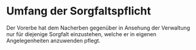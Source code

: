 # Umfang der Sorgfaltspflicht

Der Vorerbe hat dem Nacherben gegenüber in Ansehung der Verwaltung nur für diejenige Sorgfalt einzustehen, welche er in eigenen Angelegenheiten anzuwenden pflegt. 

